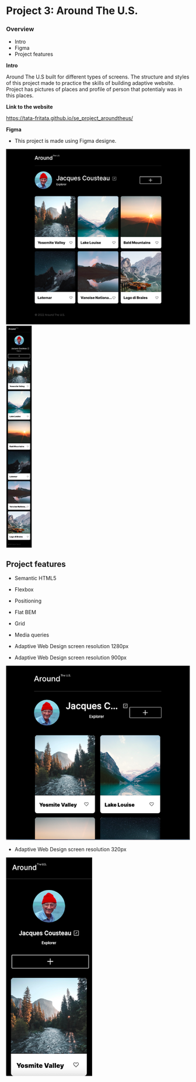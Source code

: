 # Project 3: Around The U.S.

### Overview

- Intro
- Figma
- Project features

**Intro**

Around The U.S built for different types of screens. The structure and styles of this project made to practice the skills of building adaptive website. Project has pictures of places and profile of person that potentialy was in this places.

**Link to the website**

https://tata-fritata.github.io/se_project_aroundtheus/

**Figma**

- This project is made using Figma designe.

![](images/figma1280.png)
![](images/figma320.png)

## Project features

- Semantic HTML5
- Flexbox
- Positioning
- Flat BEM
- Grid
- Media queries
- Adaptive Web Design screen resolution 1280px

- Adaptive Web Design screen resolution 900px

![](images/size900.png)

- Adaptive Web Design screen resolution 320px

![](images/size320.png)
